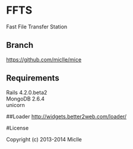 FFTS
====

Fast File Transfer Station


## Branch
https://github.com/miclle/mice

## Requirements

Rails 4.2.0.beta2  
MongoDB 2.6.4  
unicorn  


##Loader
http://widgets.better2web.com/loader/


#License

Copyright (c) 2013-2014 Miclle
